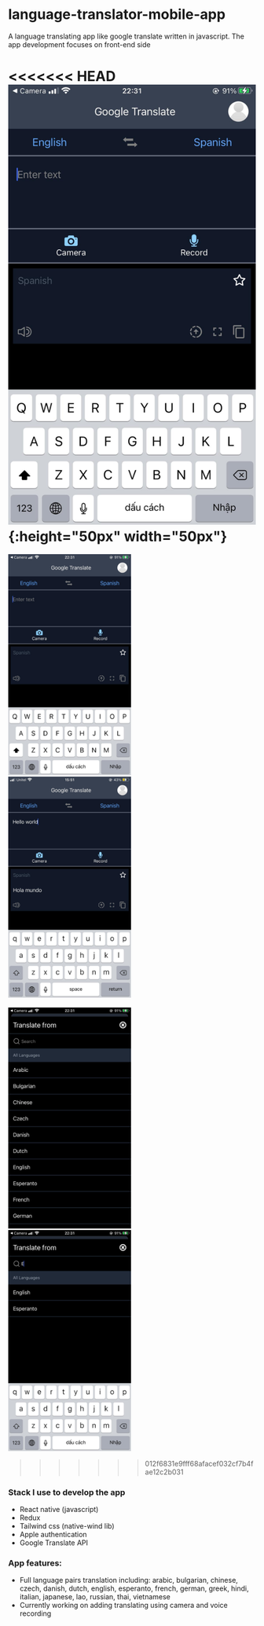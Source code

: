 # language-translator-mobile-app
A language translating app like google translate written in javascript. The app development focuses on front-end side

>
<<<<<<< HEAD
![main screen](assets/mainScreen.jpg) {:height="50px" width="50px"}
=======
<img src="assets/mainScreen.jpg" width="250" height="450"> &nbsp; &nbsp; <img src="assets/translate func.jpg" width="250" height="450"> <br /> <br />
<img src="assets/langList.jpg" width="250" height="450"> &nbsp; &nbsp;<img src="assets/langsort.jpg" width="250" height="450">
>>>>>>> 012f6831e9fff68afacef032cf7b4fae12c2b031

### Stack I use to develop the app
- React native (javascript)
- Redux
- Tailwind css (native-wind lib)
- Apple authentication
- Google Translate API
> 

### App features: 
- Full language pairs translation including: arabic, bulgarian, chinese, czech, danish, dutch, english, esperanto, french, german, greek, hindi, italian, japanese, lao, russian, thai, vietnamese
- Currently working on adding translating using camera and voice recording




